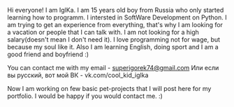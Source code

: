 Hi everyone! I am IglKa. 
I am 15 years old boy from Russia who only started learning how to programm.
I intersted in SoftWare Development on Python.
I am trying to get an experience from everything, that's why I am looking for a vacation or people that I can talk with.
I am not looking for a high salary(doesn't mean I don't need it). I love programming not for wage, but because my soul like it.
Also I am learning English, doing sport and I am a good friend and boyfriend :)

You can contact me with my email - superigorek74@gmail.com
Или если вы русский, вот мой ВК - vk.com/cool_kid_iglka

Now I am working on few basic pet-projects that I will post here for my portfolio.
I would be happy if you would contact me. :)
